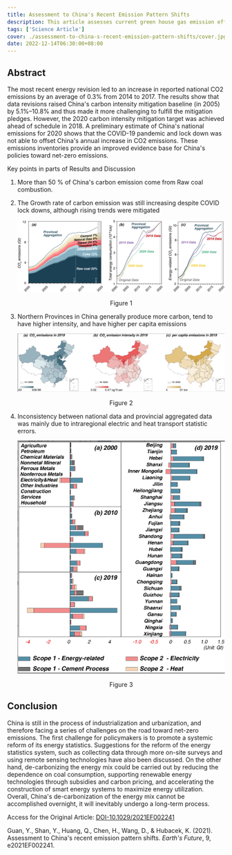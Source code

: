 ```yaml
---
title: Assessment to China's Recent Emission Pattern Shifts
description: This article assesses current green house gas emission effect considering recent developments such as the COVID-19 epidemic
tags: ['Science Article']
cover: ./assessment-to-china-s-recent-emission-pattern-shifts/cover.jpg
date: 2022-12-14T06:30:00+08:00
---
```

## Abstract

The most recent energy revision led to an increase in reported national CO2 emissions by an average of 0.3% from 2014 to 2017. The results show that data revisions raised China's carbon intensity mitigation baseline (in 2005) by 5.1%–10.8% and thus made it more challenging to fulfill the mitigation pledges. However, the 2020 carbon intensity mitigation target was achieved ahead of schedule in 2018. A preliminary estimate of China's national emissions for 2020 shows that the COVID-19 pandemic and lock down was not able to offset China's annual increase in CO2 emissions. These emissions inventories provide an improved evidence base for China's policies toward net-zero emissions.

Key points in parts of Results and Discussion

1. More than 50 % of China's carbon emission come from Raw coal combustion.
2. The Growth rate of carbon emission was still increasing despite COVID lock downs, although rising trends were mitigated

    ![EmissionData](./assessment-to-china-s-recent-emission-pattern-shifts/emission-data.jpg)
    <center>Figure 1</center>

3. Northern Provinces in China generally produce more carbon, tend to have higher intensity, and have higher per capita emissions

    ![Figure2](./assessment-to-china-s-recent-emission-pattern-shifts/figure2.png)
    <center>Figure 2</center>

4. Inconsistency between national data and provincial aggregated data was mainly due to intraregional electric and heat transport statistic errors.

    ![Figure3](./assessment-to-china-s-recent-emission-pattern-shifts/figure3.png)
    <center>Figure 3</center>

## Conclusion

China is still in the process of industrialization and urbanization, and therefore facing a series of challenges on the road toward net-zero emissions. The first challenge for policymakers is to promote a systemic reform of its energy statistics. Suggestions for the reform of the energy statistics system, such as collecting data through more on-site surveys and using remote sensing technologies have also been discussed. On the other hand, de-carbonizing the energy mix could be carried out by reducing the dependence on coal consumption, supporting renewable energy technologies through subsidies and carbon pricing, and accelerating the construction of smart energy systems to maximize energy utilization. Overall, China's de-carbonization of the energy mix cannot be accomplished overnight, it will inevitably undergo a long-term process.

Access for the Original Article: [DOI-10.1029/2021EF002241](https://doi.org/10.1029/2021EF002241)

Guan, Y., Shan, Y., Huang, Q., Chen, H., Wang, D., & Hubacek, K. (2021). Assessment to China's recent emission pattern shifts. *Earth's Future*, 9, e2021EF002241.
